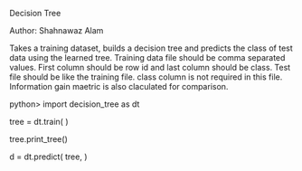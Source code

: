 Decision Tree

Author: Shahnawaz Alam

Takes a training dataset, builds a decision tree and predicts the class of test data using the learned tree.
Training data file should be comma separated values. First column should be row id and last
column should be class.
Test file should be like the training file. class column is not required in this file.
Information gain maetric is also claculated for comparison.

python> import decision_tree as dt

tree = dt.train( <training data file> )
  
tree.print_tree()

d = dt.predict( tree, <test data file> )
  
